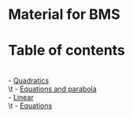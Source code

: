 # Material for BMS


# Table of contents
<!--TABLE_OF_CONTENTS_MARKER-->
<br>- [Quadratics](./topics/quadratics)<br>\t  - [Equations and parabola](./topics/quadratics/equations_and_parabola.md)<br>- [Linear](./topics/linear)<br>\t  - [Equations](./topics/linear/equations.md)

